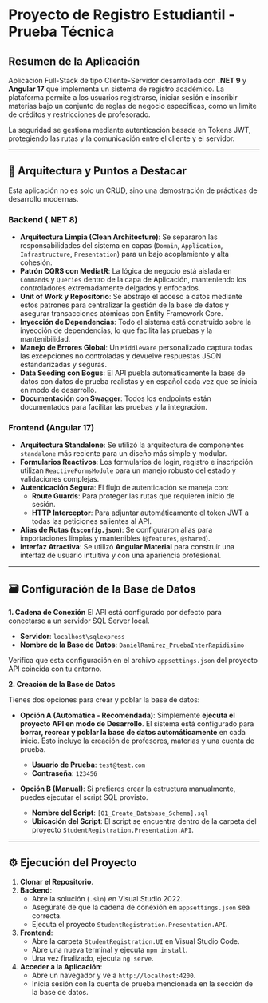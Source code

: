 # Proyecto de Registro Estudiantil - Prueba Técnica

## Resumen de la Aplicación

Aplicación Full-Stack de tipo Cliente-Servidor desarrollada con **.NET 9** y **Angular 17** que implementa un sistema de registro académico. La plataforma permite a los usuarios registrarse, iniciar sesión e inscribir materias bajo un conjunto de reglas de negocio específicas, como un límite de créditos y restricciones de profesorado.

La seguridad se gestiona mediante autenticación basada en Tokens JWT, protegiendo las rutas y la comunicación entre el cliente y el servidor.

---
## 🚀 Arquitectura y Puntos a Destacar

Esta aplicación no es solo un CRUD, sino una demostración de prácticas de desarrollo modernas.

### Backend (.NET 8)

* **Arquitectura Limpia (Clean Architecture)**: Se separaron las responsabilidades del sistema en capas (`Domain`, `Application`, `Infrastructure`, `Presentation`) para un bajo acoplamiento y alta cohesión.
* **Patrón CQRS con MediatR**: La lógica de negocio está aislada en `Commands` y `Queries` dentro de la capa de Aplicación, manteniendo los controladores extremadamente delgados y enfocados.
* **Unit of Work y Repositorio**: Se abstrajo el acceso a datos mediante estos patrones para centralizar la gestión de la base de datos y asegurar transacciones atómicas con Entity Framework Core.
* **Inyección de Dependencias**: Todo el sistema está construido sobre la inyección de dependencias, lo que facilita las pruebas y la mantenibilidad.
* **Manejo de Errores Global**: Un `Middleware` personalizado captura todas las excepciones no controladas y devuelve respuestas JSON estandarizadas y seguras.
* **Data Seeding con Bogus**: El API puebla automáticamente la base de datos con datos de prueba realistas y en español cada vez que se inicia en modo de desarrollo.
* **Documentación con Swagger**: Todos los endpoints están documentados para facilitar las pruebas y la integración.

### Frontend (Angular 17)

* **Arquitectura Standalone**: Se utilizó la arquitectura de componentes `standalone` más reciente para un diseño más simple y modular.
* **Formularios Reactivos**: Los formularios de login, registro e inscripción utilizan `ReactiveFormsModule` para un manejo robusto del estado y validaciones complejas.
* **Autenticación Segura**: El flujo de autenticación se maneja con:
    * **Route Guards**: Para proteger las rutas que requieren inicio de sesión.
    * **HTTP Interceptor**: Para adjuntar automáticamente el token JWT a todas las peticiones salientes al API.
* **Alias de Rutas (`tsconfig.json`)**: Se configuraron alias para importaciones limpias y mantenibles (`@features`, `@shared`).
* **Interfaz Atractiva**: Se utilizó **Angular Material** para construir una interfaz de usuario intuitiva y con una apariencia profesional.

---
## 🗃️ Configuración de la Base de Datos

**1. Cadena de Conexión**
El API está configurado por defecto para conectarse a un servidor SQL Server local.

* **Servidor**: `localhost\sqlexpress`
* **Nombre de la Base de Datos**: `DanielRamirez_PruebaInterRapidisimo`

Verifica que esta configuración en el archivo `appsettings.json` del proyecto API coincida con tu entorno.

**2. Creación de la Base de Datos**

Tienes dos opciones para crear y poblar la base de datos:

* **Opción A (Automática - Recomendada)**: Simplemente **ejecuta el proyecto API en modo de Desarrollo**. El sistema está configurado para **borrar, recrear y poblar la base de datos automáticamente** en cada inicio. Esto incluye la creación de profesores, materias y una cuenta de prueba.
    * **Usuario de Prueba**: `test@test.com`
    * **Contraseña**: `123456`

* **Opción B (Manual)**: Si prefieres crear la estructura manualmente, puedes ejecutar el script SQL provisto.
    * **Nombre del Script**: `[01_Create_Database_Schema].sql`
    * **Ubicación del Script**: El script se encuentra dentro de la carpeta del proyecto `StudentRegistration.Presentation.API`.

---
## ⚙️ Ejecución del Proyecto

1.  **Clonar el Repositorio**.
2.  **Backend**:
    * Abre la solución (`.sln`) en Visual Studio 2022.
    * Asegúrate de que la cadena de conexión en `appsettings.json` sea correcta.
    * Ejecuta el proyecto `StudentRegistration.Presentation.API`.
3.  **Frontend**:
    * Abre la carpeta `StudentRegistration.UI` en Visual Studio Code.
    * Abre una nueva terminal y ejecuta `npm install`.
    * Una vez finalizado, ejecuta `ng serve`.
4.  **Acceder a la Aplicación**:
    * Abre un navegador y ve a `http://localhost:4200`.
    * Inicia sesión con la cuenta de prueba mencionada en la sección de la base de datos.
